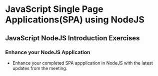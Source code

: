 # JavaScript Single Page Applications(SPA) using NodeJS
## JavaScript NodeJS Introduction Exercises

### Enhance your NodeJS Application
* Enhance your completed SPA appplication in NodeJS with the latest updates from the meeting.
